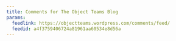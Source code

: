 ```yaml
---
title: Comments for The Object Teams Blog
params:
  feedlink: https://objectteams.wordpress.com/comments/feed/
  feedid: a4f3759406724a81961aa60534e8d56a
---
```

